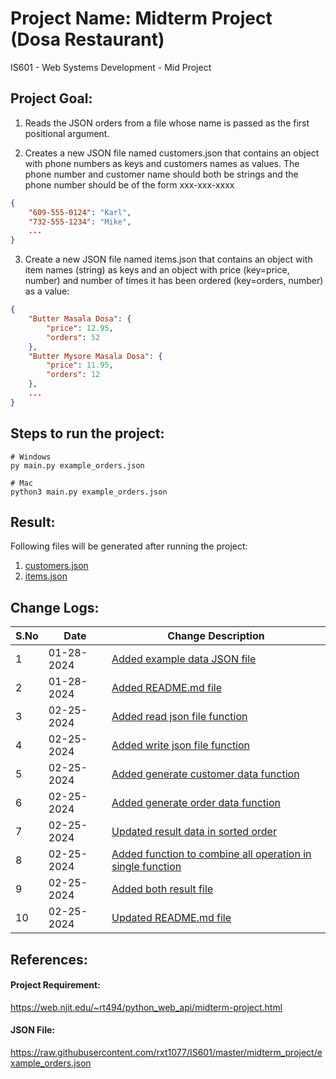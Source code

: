 # Project Name: Midterm Project (Dosa Restaurant)

IS601 - Web Systems Development - Mid Project

## Project Goal:

1. Reads the JSON orders from a file whose name is passed as the first positional argument.

2. Creates a new JSON file named customers.json that contains an object with phone numbers as keys and customers names as values. The phone number and customer name should both be strings and the phone number should be of the form xxx-xxx-xxxx

```json
{
    "609-555-0124": "Karl",
    "732-555-1234": "Mike",
    ...
}
```

3. Create a new JSON file named items.json that contains an object with item names (string) as keys and an object with price (key=price, number) and number of times it has been ordered (key=orders, number) as a value:

```json
{
    "Butter Masala Dosa": {
        "price": 12.95,
        "orders": 52
    },
    "Butter Mysore Masala Dosa": {
        "price": 11.95,
        "orders": 12
    },
    ...
}
```

## Steps to run the project:

```shell
# Windows
py main.py example_orders.json

# Mac
python3 main.py example_orders.json
```

## Result:

Following files will be generated after running the project:

1. [customers.json](https://github.com/ParthPatel-DA/IS601-Mid-Project/blob/master/customers.json)
2. [items.json](https://github.com/ParthPatel-DA/IS601-Mid-Project/blob/master/items.json)

## Change Logs:

| S.No | Date       | Change Description                                                                                                                                               |
| ---- | ---------- | ---------------------------------------------------------------------------------------------------------------------------------------------------------------- |
| 1    | 01-28-2024 | [Added example data JSON file](https://github.com/ParthPatel-DA/IS601-Mid-Project/commit/27228a002bcc35c1126fd890f0cadf3bb8ef985d)                               |
| 2    | 01-28-2024 | [Added README.md file](https://github.com/ParthPatel-DA/IS601-Mid-Project/commit/c55932b76d55a08eb7733c288435d186ebbc2a4f)                                       |
| 3    | 02-25-2024 | [Added read json file function](https://github.com/ParthPatel-DA/IS601-Mid-Project/commit/9a4a6f1c03a021731cc50a603281b0b99cc0796f)                              |
| 4    | 02-25-2024 | [Added write json file function](https://github.com/ParthPatel-DA/IS601-Mid-Project/commit/efdcb8c2d39602f90a83d9c4c067ec702a847495)                             |
| 5    | 02-25-2024 | [Added generate customer data function](https://github.com/ParthPatel-DA/IS601-Mid-Project/commit/c7df9362ce05b72d07273be9e2e57df134bf0035)                      |
| 6    | 02-25-2024 | [Added generate order data function](https://github.com/ParthPatel-DA/IS601-Mid-Project/commit/6698cda6202eca506d6bbfef87166b00f36354f5)                         |
| 7    | 02-25-2024 | [Updated result data in sorted order](https://github.com/ParthPatel-DA/IS601-Mid-Project/commit/ca6490546dd0d892e36db266cb2cb4147282b062)                        |
| 8    | 02-25-2024 | [Added function to combine all operation in single function](https://github.com/ParthPatel-DA/IS601-Mid-Project/commit/bc648e9df81e8fbd5a5c469ae7d9d882bcd5e429) |
| 9    | 02-25-2024 | [Added both result file](https://github.com/ParthPatel-DA/IS601-Mid-Project/commit/bc6ffdde662c13b174fff91feab6113b674f945b)                                     |
| 10   | 02-25-2024 | [Updated README.md file](https://github.com/ParthPatel-DA/IS601-Mid-Project/commit/7be3789033c6b7f1b41a9365c9ee101e92d59ac9)                                     |

## References:

#### Project Requirement:

https://web.njit.edu/~rt494/python_web_api/midterm-project.html

#### JSON File:

https://raw.githubusercontent.com/rxt1077/IS601/master/midterm_project/example_orders.json
